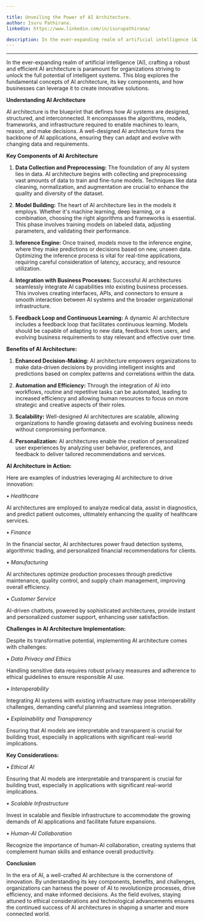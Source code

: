```yaml
---

title: Unveiling the Power of AI Architecture.
author: Isuru Pathirana.
linkedin: https://www.linkedin.com/in/isurupathirana/

description: In the ever-expanding realm of artificial intelligence (AI), crafting a robust and efficient AI architecture is paramount for organizations striving to unlock the full potential of intelligent systems. This blog explores the fundamental concepts of AI architecture, its key components, and how businesses can leverage it to create innovative solutions.
---
```

___

In the ever-expanding realm of artificial intelligence (AI), crafting a robust and efficient AI architecture is paramount for organizations striving to unlock the full potential of intelligent systems. This blog explores the fundamental concepts of AI architecture, its key components, and how businesses can leverage it to create innovative solutions.

**Understanding AI Architecture**

AI architecture is the blueprint that defines how AI systems are designed, structured, and interconnected. It encompasses the algorithms, models, frameworks, and infrastructure required to enable machines to learn, reason, and make decisions. A well-designed AI architecture forms the backbone of AI applications, ensuring they can adapt and evolve with changing data and requirements.

**Key Components of AI Architecture**

1.	**Data Collection and Preprocessing:** The foundation of any AI system lies in data. AI architecture begins with collecting and preprocessing vast amounts of data to train and fine-tune models. Techniques like data cleaning, normalization, and augmentation are crucial to enhance the quality and diversity of the dataset.

2.	**Model Building:** The heart of AI architecture lies in the models it employs. Whether it's machine learning, deep learning, or a combination, choosing the right algorithms and frameworks is essential. This phase involves training models on labeled data, adjusting parameters, and validating their performance.

3.	**Inference Engine:** Once trained, models move to the inference engine, where they make predictions or decisions based on new, unseen data. Optimizing the inference process is vital for real-time applications, requiring careful consideration of latency, accuracy, and resource utilization.

4.	**Integration with Business Processes:** Successful AI architectures seamlessly integrate AI capabilities into existing business processes. This involves creating interfaces, APIs, and connectors to ensure a smooth interaction between AI systems and the broader organizational infrastructure.

4.	**Feedback Loop and Continuous Learning:** A dynamic AI architecture includes a feedback loop that facilitates continuous learning. Models should be capable of adapting to new data, feedback from users, and evolving business requirements to stay relevant and effective over time.

**Benefits of AI Architecture:**


1.	**Enhanced Decision-Making:** AI architecture empowers organizations to make data-driven decisions by providing intelligent insights and predictions based on complex patterns and correlations within the data.

2.	**Automation and Efficiency:** Through the integration of AI into workflows, routine and repetitive tasks can be automated, leading to increased efficiency and allowing human resources to focus on more strategic and creative aspects of their roles.

3. **Scalability:** Well-designed AI architectures are scalable, allowing organizations to handle growing datasets and evolving business needs without compromising performance.

4.	**Personalization:** AI architectures enable the creation of personalized user experiences by analyzing user behavior, preferences, and feedback to deliver tailored recommendations and services.

**AI Architecture in Action:**

Here are examples of industries leveraging AI architecture to drive innovation:

•	*Healthcare*

AI architectures are employed to analyze medical data, assist in diagnostics, and predict patient outcomes, ultimately enhancing the quality of healthcare services.

•	*Finance*

In the financial sector, AI architectures power fraud detection systems, algorithmic trading, and personalized financial recommendations for clients.

•	*Manufacturing*

AI architectures optimize production processes through predictive maintenance, quality control, and supply chain management, improving overall efficiency.

•	*Customer Service*

AI-driven chatbots, powered by sophisticated architectures, provide instant and personalized customer support, enhancing user satisfaction.



**Challenges in AI Architecture Implementation:**

Despite its transformative potential, implementing AI architecture comes with challenges:

•	*Data Privacy and Ethics*

Handling sensitive data requires robust privacy measures and adherence to ethical guidelines to ensure responsible AI use.


•	*Interoperability*

Integrating AI systems with existing infrastructure may pose interoperability challenges, demanding careful planning and seamless integration.

•	*Explainability and Transparency*

Ensuring that AI models are interpretable and transparent is crucial for building trust, especially in applications with significant real-world implications.



**Key Considerations:**

•	*Ethical AI*

Ensuring that AI models are interpretable and transparent is crucial for building trust, especially in applications with significant real-world implications.

•	*Scalable Infrastructure*

Invest in scalable and flexible infrastructure to accommodate the growing demands of AI applications and facilitate future expansions.

•	*Human-AI Collaboration*

Recognize the importance of human-AI collaboration, creating systems that complement human skills and enhance overall productivity.


**Conclusion**

In the era of AI, a well-crafted AI architecture is the cornerstone of innovation. By understanding its key components, benefits, and challenges, organizations can harness the power of AI to revolutionize processes, drive efficiency, and make informed decisions. As the field evolves, staying attuned to ethical considerations and technological advancements ensures the continued success of AI architectures in shaping a smarter and more connected world.




